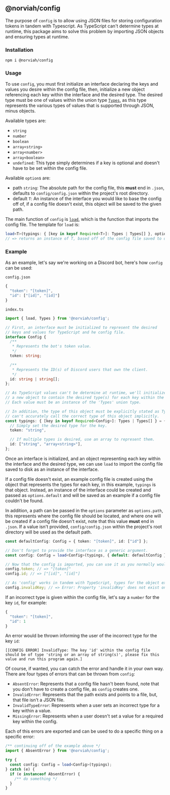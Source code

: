 ## @norviah/config

The purpose of `config` is to allow using JSON files for storing configuration tokens in tandem with Typescript. As TypeScript can't determine types at runtime, this package aims to solve this problem by importing JSON objects and ensuring types at runtime.

### Installation

```
npm i @norviah/config
```

### Usage

To use `config`, you must first initialize an interface declaring the keys and values you desire within the config file, then, initialize a new object referencing each key within the interface and the desired type. The desired type must be one of values within the union type <code><a href="./src/types/types">Types</a></code>, as this type represents the various types of values that is supported through JSON, minus objects.

Available types are:
- `string`
- `number`
- `boolean`
- `array<string>`
- `array<number>`
- `array<boolean>`
- `undefined`: This type simply determines if a key is optional and doesn't have to be set within the config file.


Available `option`s are:
- path `string`: The absolute path for the config file, this **must** end in `.json`, defaults to `config/config.json` within the project's root directory.
- default `T`: An instance of the interface you would like to base the config off of, if a config file doesn't exist, this object will be saved to the given path.

The main function of `config` is <code><a href="./src/util/load">load</a></code>, which is the function that imports the config file. The template for `load` is:

```TypeScript
load<T>(typings: { [key in keyof Required<T>]: Types | Types[] }, options?: { /** options */ });
// => returns an instance of T, based off of the config file saved to disk
```

### Example

As an example, let's say we're working on a Discord bot, here's how `config` can be used:

`config.json`

```TypeScript
{
  "token": "[token]",
  "id": ["[id]", "[id]"]
}
```

`index.ts`

```TypeScript
import { load, Types } from '@norviah/config';

// First, an interface must be initialized to represent the desired
// keys and values for TypeScript and he config file.
interface Config {
  /**
   * Represents the bot's token value.
   */
  token: string;

  /**
   * Represents the ID(s) of Discord users that own the client.
   */
  id: string | string[];
};

// As TypeScript values can't be determine at runtime, we'll initialize
// a new object to contain the desired type(s) for each key within the interface.
// Each value must be an instance of the 'Types' union type.

// In addition, the type of this object must be explicitly stated as TypeScript
// can't accurately call the correct type of this object implicitly.
const typings: { [key in keyof Required<Config>]: Types | Types[] } = {
  // Simply set the desired type for the key.
  token: "string",

  // If multiple types is desired, use an array to represent them.
  id: ["string", "array<string>"],
};
```

Once an interface is initialized, and an object representing each key within the interface and the desired type, we can use `load` to import the config file saved to disk as an instance of the interface.

If a config file doesn't exist, an example config file is created using the object that represents the types for each key, in this example, `typings` is that object. Instead, an instance of the interface could be created and passed as `options.default` and will be saved as an example if a config file couldn't be found.

In addition, a path can be passed in the `options` parameter as `options.path`, this represents where the config file should be located, and where one will be created if a config file doesn't exist, note that this value **must** end in `.json`. If a value isn't provided, `config/config.json` within the project's root directory will be used as the default path.

```TypeScript
const defaultConfig: Config = { token: "[token]", id: ["id"] };

// Don't forget to provide the interface as a generic argument.
const config: Config = load<Config>(typings, { default: defaultConfig });

// Now that the config is imported, you can use it as you normally would.
config.token; // => "[token]"
config.id; // => ["[id]", "[id]"]

// As 'config' works in tandem with TypeScript, types for the object exists as well.
config.invalidKey; // => Error: Property 'invalidKey' does not exist on type 'Config'.
```

If an incorrect type is given within the config file, let's say a `number` for the key `id`, for example:

```TypeScript
{
  "token": "[token]",
  "id": 1
}
```

An error would be thrown informing the user of the incorrect type for the key `id`:

```
[[CONFIG ERROR] InvalidType: The key 'id' within the config file should be of type 'string or an array of string(s)', please fix this value and run this program again.]
```

Of course, if wanted, you can catch the error and handle it in your own way. There are four types of errors that can be thrown from `config`:
- `AbsentError`: Represents that a config file hasn't been found, note that you don't have to create a config file, as `config` creates one.
- `InvalidError`: Represents that the path exists and points to a file, but, that file isn't a JSON file.
- `InvalidTypeError`: Represents when a user sets an incorrect type for a key within a value.
- `MissingError`: Represents when a user doesn't set a value for a required key within the config.

Each of this errors are exported and can be used to do a specific thing on a specific error:

```TypeScript
/** continuing off of the example above */
import { AbsentError } from '@norviah/config';

try {
  const config: Config = load<Config>(typings);
} catch (e) {
  if (e instanceof AbsentError) {
    /** do something */
  }
}
```

